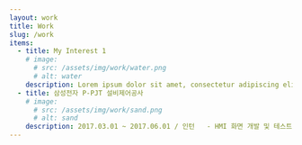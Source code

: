 ```yaml
---
layout: work
title: Work
slug: /work
items:
  - title: My Interest 1
    # image:
      # src: /assets/img/work/water.png
      # alt: water
    description: Lorem ipsum dolor sit amet, consectetur adipiscing elit, sed do eiusmod tempor incididunt ut labore et dolore magna aliqua. Ut enim ad minim veniam, quis nostrud exercitation ullamco laboris nisi ut aliquip ex ea commodo consequat.
  - title: 삼성전자 P-PJT 설비제어공사
    # image:
      # src: /assets/img/work/sand.png
      # alt: sand
    description: 2017.03.01 ~ 2017.06.01 / 인턴   - HMI 화면 개발 및 테스트   -납품 단말 유지보수   -기술:C, WinCC OA, Windows7
---
```

<br />
<br />
